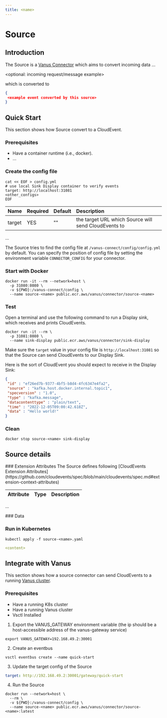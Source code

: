 ```yaml
---
title: <name>
---
```


# <name> Source

## Introduction

The <name> Source is a [Vanus Connector](https://www.vanus.dev/introduction/concepts#vanus-connect) which aims to convert incoming data ...

<optional: incoming request/message example>

which is converted to

</optional>

```json
{
 <example event converted by this source>
}
```

## Quick Start

This section shows how <name> Source convert <xxxx> to a CloudEvent.

<optional prerequisites but recommended>

### Prerequisites
- Have a container runtime (i.e., docker).
- ...
</optional>

### Create the config file

```shell
cat << EOF > config.yml
# use local Sink Display container to verify events
target: http://localhost:31081
<other_configs>
EOF
```

| Name   | Required | Default | Description                                                 |
|:-------|:---------|:--------|:------------------------------------------------------------|
| target | YES      | ""      | the target URL which <name> Source will send CloudEvents to |
...

The <name> Source tries to find the config file at `/vanus-connect/config/config.yml` by default. You can specify the position of config file by setting the environment variable `CONNECTOR_CONFIG` for your connector.

### Start with Docker

```shell
docker run -it --rm --network=host \
  -p 31080:8080 \
  -v ${PWD}:/vanus-connect/config \
  --name source-<name> public.ecr.aws/vanus/connector/source-<name>
```

### Test

Open a terminal and use the following command to run a Display sink, which receives and prints CloudEvents.

```shell
docker run -it --rm \
  -p 31081:8080 \
  --name sink-display public.ecr.aws/vanus/connector/sink-display
```

Make sure the `target` value in your config file is `http://localhost:31081` so that the Source can send CloudEvents to our Display Sink.

<do some operation>

Here is the sort of CloudEvent you should expect to receive in the Display Sink:

```json
{
 "id" : "ef26ed7b-9377-4bf5-b8d4-4fc6347e4fa2",
 "source" : "kafka.host.docker.internal.topic1",
 "specversion" : "1.0",
 "type" : "kafka.message",
 "datacontenttype" : "plain/text",
 "time" : "2022-12-05T09:00:42.618Z",
 "data" : "Hello world!"
}
```

### Clean

```shell
docker stop source-<name> sink-display
```

## Source details

<optional>
### Extension Attributes
The <name> Source defines following [CloudEvents Extension Attributes](https://github.com/cloudevents/spec/blob/main/cloudevents/spec.md#extension-context-attributes)

| Attribute | Type | Description                                                                                                                      |
|:----------|:-----|:---------------------------------------------------------------------------------------------------------------------------------|
...
</optional>

<optional>
### Data 
<optional the structure of data>
</optional>

### Run in Kubernetes

```shell
kubectl apply -f source-<name>.yaml
```

```yaml
<content>
```

## Integrate with Vanus

This section shows how a source connector can send CloudEvents to a running [Vanus cluster](https://github.com/linkall-labs/vanus).

### Prerequisites
- Have a running K8s cluster
- Have a running Vanus cluster
- Vsctl Installed

1. Export the VANUS_GATEWAY environment variable (the ip should be a host-accessible address of the vanus-gateway service)
```shell
export VANUS_GATEWAY=192.168.49.2:30001
```

2. Create an eventbus
```shell
vsctl eventbus create --name quick-start
```

3. Update the target config of the <name> Source
```yaml
target: http://192.168.49.2:30001/gateway/quick-start
```

4. Run the <name> Source
```shell
docker run --network=host \
  --rm \
  -v ${PWD}:/vanus-connect/config \
  --name source-<name> public.ecr.aws/vanus/connector/source-<name>:latest
```